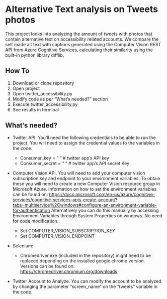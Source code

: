 # Alternative Text analysis on Tweets photos

This project looks into analyzing the amount of tweets with photos that contain alternative text on accessibility related accounts. We compare the self made alt text with captions generated using the Computer Vision REST API from Azure Cognitive Services, calculating their similarity using the built-in python library difflib.

## How To
1. Download or clone repository
2. Open project
3. Open twitter_accessibility.py
4. Modify code as per “What’s needed?” section
5. Execute twitter_accessibility.py
6. See results in terminal


## What’s needed?

* Twitter API. You’ll need the following credentials to be able to run the project. You will need to assign the credential values to the variables in the code. 
  * Consumer_key = “ “ # twitter app’s API key
  * Consumer_secret = “ “ # twitter app’s API secret Key

* Computer Vision API. You will need to add your computer vision subscription key and endpoint to your environment variables. To obtain these you will need to create a new Computer Vision resource group in Microsoft Azure. Information on how to set the environment variables can be found on: https://docs.microsoft.com/en-us/azure/cognitive-services/cognitive-services-apis-create-account?tabs=multiservice%2Cwindows#configure-an-environment-variable-for-authentication 
Alternatively you can do this manually by accessing Environment Variables through System Properties on windows. No need for code modification.
  * Set COMPUTER_VISION_SUBSCRIPTION_KEY
  * Set COMPUTER_VISION_ENDPOINT

* Selenium:
  * Chromedriver.exe (included in the repository) might need to be replaced depending on the installed google chrome version. Versions can be found on: https://chromedriver.chromium.org/downloads 

* Twitter Account to Analyze. You can modify the account to be analyzed by changing the parameter “screen_name” on the “tweets” variable in the code. 

